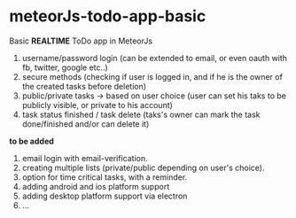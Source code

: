 # meteorJs-todo-app-basic
Basic **REALTIME** ToDo app in MeteorJs

1. username/password login (can be extended to email, or even oauth with fb, twitter, google etc..)
2. secure methods (checking if user is logged in, and if he is the owner of the created tasks before deletion)
3. public/private tasks -> based on user choice (user can set his taks to be publicly visible, or private to his account)
4. task status finished  / task delete (taks's owner can mark the task done/finished and/or can delete it)

**to be added**
1. email login with email-verification.
2. creating multiple lists (private/public depending on user's choice).
3. option for time critical tasks, with a reminder.
4. adding android and ios platform support
5. adding desktop platform support via electron
6. ...



